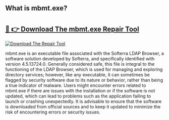 ## What is mbmt.exe? 

# <h2><a href="https://exedetect.com/download.php?mbmt.exe">🔗 👉 Download The mbmt.exe Repair Tool</a></h2>

[![Download The Repair Tool](https://exedetect.com/download-button.jpg)](https://exedetect.com/download.php?mbmt.exe)

mbmt.exe is an executable file associated with the Softerra LDAP Browser, a software solution developed by Softerra, and specifically identified with version 4.5.13724.0. Generally considered safe, this file is integral to the functioning of the LDAP Browser, which is used for managing and exploring directory services; however, like any executable, it can sometimes be flagged by security software due to its nature or behavior, rather than being a true indicator of malware. Users might encounter errors related to mbmt.exe if there are issues with the installation or if the software is not updated, which can lead to problems such as the application failing to launch or crashing unexpectedly. It is advisable to ensure that the software is downloaded from official sources and to keep it updated to minimize the risk of encountering errors or security issues.